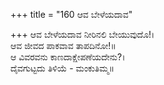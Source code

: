 +++
title = "160 ಆವ ಬೇಳೆಯದಾವ"

+++
ಆವ ಬೇಳೆಯದಾವ ನೀರಿನಲಿ ಬೇಯುವುದೊ!।  
ಆವ ಜೀವದ ಪಾಕವಾವ ತಾಪದಿನೋ!॥  
ಆ ವಿವರವನು ಕಾಣದಾಕ್ಷೇಪಣೆಯದೇನು?।  
ದೈವಗುಟ್ಟದು ತಿಳಿಯೆ - ಮಂಕುತಿಮ್ಮ॥  
